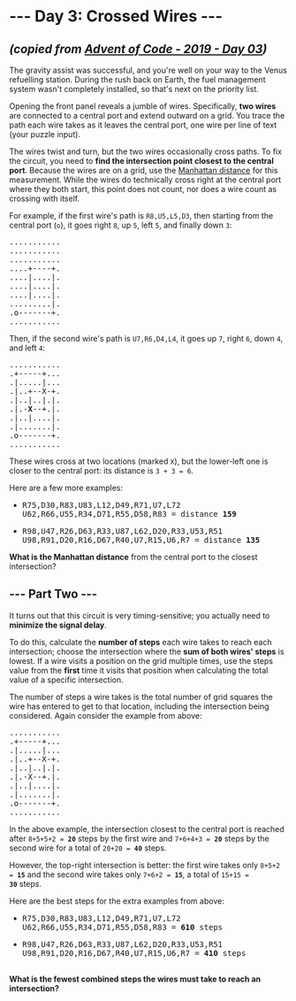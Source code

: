 # --- Day 3: Crossed Wires ---

## _(copied from [Advent of Code - 2019 - Day 03](https://adventofcode.com/2019/day/3))_

The gravity assist was successful, and you're well on your way to the Venus refuelling station. During the rush back on Earth, the fuel management system wasn't completely installed, so that's next on the priority list.

Opening the front panel reveals a jumble of wires. Specifically, **two wires** are connected to a central port and extend outward on a grid. You trace the path each wire takes as it leaves the central port, one wire per line of text (your puzzle input).

The wires twist and turn, but the two wires occasionally cross paths. To fix the circuit, you need to **find the intersection point closest to the central port**. Because the wires are on a grid, use the [Manhattan distance](https://en.wikipedia.org/wiki/Taxicab_geometry) for this measurement. While the wires do technically cross right at the central port where they both start, this point does not count, nor does a wire count as crossing with itself.

For example, if the first wire's path is `R8,U5,L5,D3`, then starting from the central port (`o`), it goes right `8`, up `5`, left `5`, and finally down `3`:

<pre>
...........
...........
...........
....+----+.
....|....|.
....|....|.
....|....|.
.........|.
.o-------+.
...........
</pre>

Then, if the second wire's path is `U7,R6,D4,L4`, it goes up `7`, right `6`, down `4`, and left `4`:

<pre>
...........
.+-----+...
.|.....|...
.|..+--X-+.
.|..|..|.|.
.|.-<b>X</b>--+.|.
.|..|....|.
.|.......|.
.o-------+.
...........
</pre>

These wires cross at two locations (marked `X`), but the lower-left one is closer to the central port: its distance is `3 + 3 = 6`.

Here are a few more examples:

* <pre>
  R75,D30,R83,U83,L12,D49,R71,U7,L72
  U62,R66,U55,R34,D71,R55,D58,R83 = distance <b>159</b>
  </pre>
* <pre>
  R98,U47,R26,D63,R33,U87,L62,D20,R33,U53,R51
  U98,R91,D20,R16,D67,R40,U7,R15,U6,R7 = distance <b>135</b>
  </pre>

**What is the Manhattan distance** from the central port to the closest intersection?

## --- Part Two ---

It turns out that this circuit is very timing-sensitive; you actually need to **minimize the signal delay**.

To do this, calculate the **number of steps** each wire takes to reach each intersection; choose the intersection where the **sum of both wires' steps** is lowest. If a wire visits a position on the grid multiple times, use the steps value from the **first** time it visits that position when calculating the total value of a specific intersection.

The number of steps a wire takes is the total number of grid squares the wire has entered to get to that location, including the intersection being considered. Again consider the example from above:

<pre>
...........
.+-----+...
.|.....|...
.|..+--X-+.
.|..|..|.|.
.|.-X--+.|.
.|..|....|.
.|.......|.
.o-------+.
...........
</pre>

In the above example, the intersection closest to the central port is reached after <code>8+5+5+2 = <b>20</b></code> steps by the first wire and <code>7+6+4+3 = <b>20</b></code> steps by the second wire for a total of <code>20+20 = <b>40</b></code> steps.

However, the top-right intersection is better: the first wire takes only <code>8+5+2 = <b>15</b></code> and the second wire takes only <code>7+6+2 = <b>15</b></code>, a total of <code>15+15 = <b>30</b></code> steps.

Here are the best steps for the extra examples from above:

* <pre>
  R75,D30,R83,U83,L12,D49,R71,U7,L72
  U62,R66,U55,R34,D71,R55,D58,R83 = <b>610</b> steps
* <pre>
  R98,U47,R26,D63,R33,U87,L62,D20,R33,U53,R51
  U98,R91,D20,R16,D67,R40,U7,R15,U6,R7 = <b>410</b> steps

**What is the fewest combined steps the wires must take to reach an intersection?**
